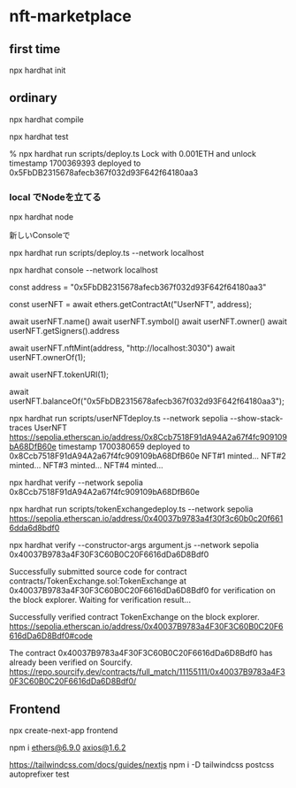 # nft-marketplace

## first time
npx hardhat init

## ordinary

npx hardhat compile


npx hardhat test

 % npx hardhat run scripts/deploy.ts
Lock with 0.001ETH and unlock timestamp 1700369393 deployed to 0x5FbDB2315678afecb367f032d93F642f64180aa3

### local でNodeを立てる

npx hardhat node

新しいConsoleで

npx hardhat run scripts/deploy.ts --network localhost

npx hardhat console --network localhost


const address = "0x5FbDB2315678afecb367f032d93F642f64180aa3"

const userNFT = await ethers.getContractAt("UserNFT", address);

await userNFT.name()
await userNFT.symbol()
await userNFT.owner()
await userNFT.getSigners().address


await userNFT.nftMint(address, "http://localhost:3030")
await userNFT.ownerOf(1);

await userNFT.tokenURI(1);

await userNFT.balanceOf("0x5FbDB2315678afecb367f032d93F642f64180aa3");

npx hardhat run scripts/userNFTdeploy.ts --network sepolia --show-stack-traces
UserNFT https://sepolia.etherscan.io/address/0x8Ccb7518F91dA94A2a67f4fc909109bA68DfB60e timestamp 1700380659 deployed to 0x8Ccb7518F91dA94A2a67f4fc909109bA68DfB60e
NFT#1 minted...
NFT#2 minted...
NFT#3 minted...
NFT#4 minted...



npx hardhat verify --network sepolia 0x8Ccb7518F91dA94A2a67f4fc909109bA68DfB60e




npx hardhat run scripts/tokenExchangedeploy.ts --network sepolia
https://sepolia.etherscan.io/address/0x40037b9783a4f30f3c60b0c20f6616dda6d8bdf0

npx hardhat verify --constructor-args argument.js --network sepolia 0x40037B9783a4F30F3C60B0C20F6616dDa6D8Bdf0

Successfully submitted source code for contract
contracts/TokenExchange.sol:TokenExchange at 0x40037B9783a4F30F3C60B0C20F6616dDa6D8Bdf0
for verification on the block explorer. Waiting for verification result...

Successfully verified contract TokenExchange on the block explorer.
https://sepolia.etherscan.io/address/0x40037B9783a4F30F3C60B0C20F6616dDa6D8Bdf0#code

The contract 0x40037B9783a4F30F3C60B0C20F6616dDa6D8Bdf0 has already been verified on Sourcify.
https://repo.sourcify.dev/contracts/full_match/11155111/0x40037B9783a4F30F3C60B0C20F6616dDa6D8Bdf0/


## Frontend

npx create-next-app frontend 

npm i ethers@6.9.0 axios@1.6.2

https://tailwindcss.com/docs/guides/nextjs
npm i -D tailwindcss postcss autoprefixer
test